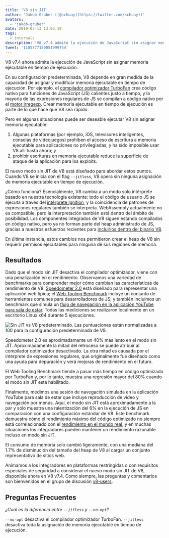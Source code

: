 ```yaml
---
title: 'V8 sin JIT'
author: 'Jakob Gruber ([@schuay](https://twitter.com/schuay))'
avatars:
  - 'jakob-gruber'
date: 2019-03-13 13:03:19
tags:
  - internals
description: 'V8 v7.4 admite la ejecución de JavaScript sin asignar memoria ejecutable en tiempo de ejecución.'
tweet: '1105777150051999744'
---
```

V8 v7.4 ahora admite la ejecución de JavaScript sin asignar memoria ejecutable en tiempo de ejecución.

En su configuración predeterminada, V8 depende en gran medida de la capacidad de asignar y modificar memoria ejecutable en tiempo de ejecución. Por ejemplo, el [compilador optimizador TurboFan](/blog/turbofan-jit) crea código nativo para funciones de JavaScript (JS) calientes justo a tiempo, y la mayoría de las expresiones regulares de JS se compilan a código nativo por el [motor irregexp](https://blog.chromium.org/2009/02/irregexp-google-chromes-new-regexp.html). Crear memoria ejecutable en tiempo de ejecución es parte de lo que hace que V8 sea rápido.

<!--truncate-->
Pero en algunas situaciones puede ser deseable ejecutar V8 sin asignar memoria ejecutable:

1. Algunas plataformas (por ejemplo, iOS, televisores inteligentes, consolas de videojuegos) prohíben el acceso de escritura a memoria ejecutable para aplicaciones no privilegiadas, y ha sido imposible usar V8 allí hasta ahora; y
1. prohibir escrituras en memoria ejecutable reduce la superficie de ataque de la aplicación para los exploits.

El nuevo modo sin JIT de V8 está diseñado para abordar estos puntos. Cuando V8 se inicia con el flag `--jitless`, V8 opera sin ninguna asignación de memoria ejecutable en tiempo de ejecución.

¿Cómo funciona? Esencialmente, V8 cambia a un modo solo intérprete basado en nuestra tecnología existente: todo el código de usuario JS se ejecuta a través del [intérprete Ignition](/blog/ignition-interpreter), y la coincidencia de patrones de expresiones regulares también se interpreta. WebAssembly actualmente no es compatible, pero la interpretación también está dentro del ámbito de posibilidad. Los componentes integrados de V8 siguen estando compilados en código nativo, pero ya no forman parte del heap administrado de JS, gracias a nuestros esfuerzos recientes para [incluirlos dentro del binario V8](/blog/embedded-builtins).

En última instancia, estos cambios nos permitieron crear el heap de V8 sin requerir permisos ejecutables para ninguna de sus regiones de memoria.

## Resultados

Dado que el modo sin JIT desactiva el compilador optimizador, viene con una penalización en el rendimiento. Observamos una variedad de benchmarks para comprender mejor cómo cambian las características de rendimiento de V8. [Speedometer 2.0](/blog/speedometer-2) está diseñado para representar una aplicación web típica; el [Web Tooling Benchmark](/blog/web-tooling-benchmark) incluye un conjunto de herramientas comunes para desarrolladores de JS; y también incluimos un benchmark que simula un [flujo de navegación en la aplicación YouTube para sala de estar](https://chromeperf.appspot.com/report?sid=518c637ffa0961f965afe51d06979375467b12b87e72061598763e5a36876306). Todas las mediciones se realizaron localmente en un escritorio Linux x64 durante 5 ejecuciones.

![Sin JIT vs V8 predeterminado. Las puntuaciones están normalizadas a 100 para la configuración predeterminada de V8.](/_img/jitless/benchmarks.svg)

Speedometer 2.0 es aproximadamente un 40% más lento en el modo sin JIT. Aproximadamente la mitad del retroceso se puede atribuir al compilador optimizador desactivado. La otra mitad es causada por el intérprete de expresiones regulares, que originalmente fue diseñado como una ayuda para depuración y verá mejoras de rendimiento en el futuro.

El Web Tooling Benchmark tiende a pasar más tiempo en código optimizado por TurboFan y, por lo tanto, muestra una regresión mayor del 80% cuando el modo sin JIT está habilitado.

Finalmente, medimos una sesión de navegación simulada en la aplicación YouTube para sala de estar que incluye reproducción de video y navegación por menús. Aquí, el modo sin JIT está aproximadamente a la par y solo muestra una ralentización del 6% en la ejecución de JS en comparación con una configuración estándar de V8. Este benchmark demuestra cómo el rendimiento máximo del código optimizado no siempre está correlacionado con el [rendimiento en el mundo real](/blog/real-world-performance), y en muchas situaciones los integradores pueden mantener un rendimiento razonable incluso en modo sin JIT.

El consumo de memoria solo cambió ligeramente, con una mediana del 1.7% de disminución del tamaño del heap de V8 al cargar un conjunto representativo de sitios web.

Animamos a los integradores en plataformas restringidas o con requisitos especiales de seguridad a considerar el nuevo modo sin JIT de V8, disponible ahora en V8 v7.4. Como siempre, las preguntas y comentarios son bienvenidos en el grupo de discusión [v8-users](https://groups.google.com/forum/#!forum/v8-users).

## Preguntas Frecuentes

*¿Cuál es la diferencia entre `--jitless` y `--no-opt`?*

`--no-opt` desactiva el compilador optimizador TurboFan. `--jitless` desactiva toda la asignación de memoria ejecutable en tiempo de ejecución.
